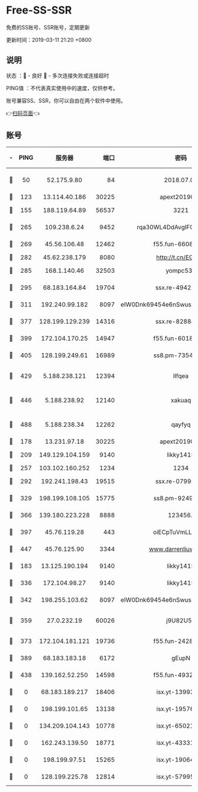 # Free-SS-SSR

免费的SS账号、SSR账号，定期更新

更新时间：2019-03-11 21:20 +0800

## 说明

状态     ：🙂 - 良好 🙁 - 多次连接失败或连接超时

PING值   ：不代表真实使用中的速度，仅供参考。

账号兼容SS、SSR，你可以自由在两个软件中使用。

👉[扫码页面](https://liesauer.github.io/Free-SS-SSR/)👈

## 账号

|-|PING|服务器|端口|密码|加密方式|区域|
|:----:|:----:|:-----:|-----:|:----:|:----:|:----:|
|🙂|50|52.175.9.80|84|2018.07.07|chacha20-ietf-poly1305|HK|
|🙂|123|13.114.40.186|30225|apext2019006|chacha20|JP|
|🙂|155|188.119.64.89|56537|3221|aes-256-cfb|RU|
|🙂|265|109.238.6.24|9452|rqa30WL4DdAvgIFG6Fs3znzTa|aes-256-cfb|FR|
|🙂|269|45.56.106.48|12462|f55.fun-66086122|aes-256-cfb|US|
|🙂|282|45.62.238.179|8080|http://t.cn/EGJIyrl|rc4-md5|CA|
|🙂|285|168.1.140.46|32503|yompc535|aes-256-cfb|AU|
|🙂|295|68.183.164.84|19704|ssx.re-49422223|aes-256-cfb|US|
|🙂|311|192.240.99.182|8097|eIW0Dnk69454e6nSwuspv9DmS201tQ0D|aes-256-cfb|US|
|🙂|377|128.199.129.239|14316|ssx.re-82884853|aes-256-cfb|SG|
|🙂|399|172.104.170.25|14947|f55.fun-60187573|aes-256-cfb|SG|
|🙂|405|128.199.249.61|16989|ss8.pm-73548134|aes-256-cfb|SG|
|🙂|429|5.188.238.121|12394|llfqea|chacha20-ietf-poly1305|BR|
|🙂|446|5.188.238.92|12140|xakuaq|chacha20-ietf-poly1305|BR|
|🙂|488|5.188.238.34|12262|qayfyq|chacha20-ietf-poly1305|BR|
|🙂|178|13.231.97.18|30225|apext2019006|chacha20|JP|
|🙂|209|149.129.104.159|9140|likky1415|aes-256-cfb|HK|
|🙂|257|103.102.160.252|1234|1234|rc4-md5|JP|
|🙂|292|192.241.198.43|19515|ssx.re-07995804|aes-256-cfb|US|
|🙂|329|198.199.108.105|15775|ss8.pm-92495647|aes-256-cfb|US|
|🙂|366|139.180.223.228|8888|123456..|aes-256-cfb|JP|
|🙂|397|45.76.119.28|443|oiECpTuVmLLxk4Ts|aes-256-cfb|AU|
|🙂|447|45.76.125.90|3344|www.darrenliuwei.com|aes-256-cfb|AU|
|🙁|183|13.125.190.194|9140|likky1415|aes-256-cfb|KR|
|🙁|336|172.104.98.27|9140|likky1415|aes-256-cfb|JP|
|🙁|342|198.255.103.62|8097|eIW0Dnk69454e6nSwuspv9DmS201tQ0D|aes-256-cfb|US|
|🙁|359|27.0.232.19|60026|j9U82U53|xchacha20-ietf-poly1305|HK|
|🙁|373|172.104.181.121|19736|f55.fun-24285581|aes-256-cfb|SG|
|🙁|389|68.183.183.18|6172|gEupN|aes-256-cfb|SG|
|🙁|438|139.162.52.250|14598|f55.fun-49326639|aes-256-cfb|SG|
|🙁|0|68.183.189.217|18406|isx.yt-13993999|aes-256-cfb|SG|
|🙁|0|198.199.101.65|13138|isx.yt-19576277|aes-256-cfb|US|
|🙁|0|134.209.104.143|10778|isx.yt-65021068|aes-256-cfb|SG|
|🙁|0|162.243.139.50|18771|isx.yt-43331560|aes-256-cfb|US|
|🙁|0|198.199.97.51|15265|isx.yt-19064666|aes-256-cfb|US|
|🙁|0|128.199.225.78|12814|isx.yt-57995184|aes-256-cfb|SG|
